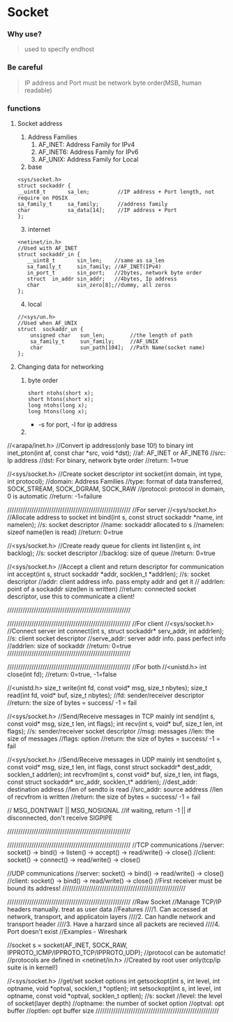 # Socket

### Why use?
> used to specify endhost

### Be careful
> IP address and Port must be network byte order(MSB, human readable)

### functions

1. Socket address
   1. Address Families
      1. AF_INET: Address Family for IPv4
      2. AF_INET6: Address Family for IPv6
      3. AF_UNIX: Address Family for Local
   2. base
	```
	<sys/socket.h>
	struct sockaddr {
	__uint8_t       sa_len;         //IP address + Port length, not require on POSIX
	sa_family_t     sa_family;      //address family
	char            sa_data[14];    //IP address + Port
	};                              
	```
   3. internet
	 ```
	 <netinet/in.h>
	//Used with AF_INET                 
	struct sockaddr_in {            
		__uint8_t       sin_len;    //same as sa_len
		sa_family_t     sin_family; //AF_INET(IPv4)
		in_port_t       sin_port;   //2bytes, network byte order
		struct  in_addr sin_addr;   //4bytes, Ip address
		char            sin_zero[8];//dummy, all zeros
	};
	```
    4. local
	```   
	//<sys/un.h>
	//Used when AF_UNIX
	struct  sockaddr_un {
		unsigned char   sun_len;        //the length of path
		sa_family_t     sun_family;     //AF_UNIX
		char            sun_path[104];  //Path Name(socket name)
	};
	```


2. Changing data for networking
    1. byte order
       ```
       short ntohs(short x);
       short htons(short x);
       long ntohs(long x);
       long htons(long x);
       ```
       - -s for port, -l for ip address
    4. 

//<arapa/inet.h>
//Convert ip address(only base 10!) to binary
int inet_pton(int af, const char *src, void *dst);
//af: AF_INET or AF_INET6
//src: Ip address
//dst: For binary, network byte order
//return: 1=true

//<sys/socket.h>
//Create socket descriptor
int socket(int domain, int type, int protocol);
//domain: Address Families
//type: format of data transferred, SOCK_STREAM, SOCK_DGRAM, SOCK_RAW
//protocol: protocol in domain, 0 is automatic
//return: -1=failure

////////////////////////////////////////////////////////
//For server
//<sys/socket.h>
//Allocate address to socket
int bind(int s, const struct sockaddr *name, int namelen);
//s: socket descriptor
//name: sockaddr allocated to s
//namelen: sizeof name(len is read)
//return: 0=true

//<sys/socket.h>
//Create ready queue for clients
int listen(int s, int backlog);
//s: socket descriptor
//backlog: size of queue
//return: 0=true


//<sys/socket.h>
//Accept a client and return descriptor for communication
int accept(int s, struct sockaddr *addr, socklen_t *addrlen);
//s: socket descriptor
//addr: client address info. pass empty addr and get it
// addrlen: point of a sockaddr size(len is written)
//return: connected socket descriptor, use this to communicate a client!

////////////////////////////////////////////////////////

////////////////////////////////////////////////////////
//For client
//<sys/socket.h>
//Connect server
int connect(int s, struct sockaddr* serv_addr, int addrlen);
//s: client socket descriptor
//serve_addr: server addr info. pass perfect info
//addrlen: size of sockaddr
//return: 0=true
////////////////////////////////////////////////////////


////////////////////////////////////////////////////////
//For both
//<unistd.h>
int close(int fd);
//return: 0=true, -1=false

//<unistd.h>
size_t write(int fd, const void* msg, size_t nbytes);
size_t read(int fd, void* buf, size_t nbytes);
//fd: sender/receiver descriptor
//return: the size of bytes = success/ -1 = fail


//<sys/socket.h>
//Send/Receive messages in TCP mainly
int send(int s, const void* msg, size_t len, int flags);
int recv(int s, void* buf, size_t len, int flags);
//s: sender/receiver socket descriptor
//msg: messages
//len: the size of messages
//flags: option
//return: the size of bytes = success/ -1 = fail

//<sys/socket.h>
//Send/Receive messages in UDP mainly
int sendto(int s, const void* msg, size_t len, int flags, const struct sockaddr* dest_addr, socklen_t addrlen);
int recvfrom(int s, const void* buf, size_t len, int flags, const struct sockaddr* src_addr, socklen_t* addrlen);
//dest_addr: destination address
//len of sendto is read
//src_addr: source address
//len of recvfrom is written
//return: the size of bytes = success/ -1 = fail

//     MSG_DONTWAIT     ||    MSG_NOSIGNAL
//if waiting, return -1 || if disconnected, don't receive SIGPIPE

////////////////////////////////////////////////////////


////////////////////////////////////////////////////////
//TCP communications
//server: socket() -> bind() -> listen() -> accept() -> read/write() -> close()
//client: socket() -> connect() -> read/write() -> close()

//UDP communications
//server: socket() -> bind() -> read/write() -> close()
//client: socket() -> bind() -> read/write() -> close()
//First receiver must be bound its address!
////////////////////////////////////////////////////////

////////////////////////////////////////////////////////
//Raw Socket
//Manage TCP/IP headers manually. treat as user data
//Features
////1. Can accessed at network, transport, and applicatoin layers
////2. Can handle network and transport header
////3. Have a harzard since all packets are recieved
////4. Port doesn't exist
//Examples - Wireshark

//socket
s = socket(AF_INET, SOCK_RAW, IPPROTO_ICMP/IPPROTO_TCP/IPPROTO_UDP);
//protocol can be automatic!
//protocols are defined in <netinet/in.h>
//Created by root user only(tcp/ip suite is in kernel!)

//<sys/socket.h>
//get/set socket options
int getsockopt(int  s, int level, int optname, void *optval, socklen_t *optlen);
int setsockopt(int s, int  level,  int  optname,  const  void  *optval, socklen_t optlen);
//s: socket
//level: the level of socket(layer depth)
//optname: the number of socket option
//optval: opt buffer
//optlen: opt buffer size
////////////////////////////////////////////////////////
